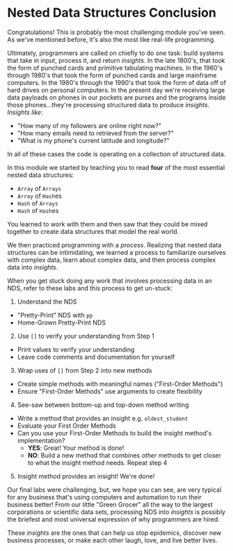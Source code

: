 # Nested Data Structures Conclusion

Congratulations! This is probably the most challenging module you've seen. As
we've mentioned before, it's also the most like real-life programming.

Ultimately, programmers are called on chiefly to do one task: build systems
that take in input, process it, and return _insights_. In the late 1800's, that
took the form of punched cards and primitive tabulating machines. In the 1960's
through 1980's that took the form of punched cards and large mainframe
computers. In the 1980's through the 1990's that took the form of data off of
hard drives on personal computers. In the present day we're receiving large
data payloads on phones in our pockets are purses and the programs inside those
phones...they're processing structured data to produce _insights_. _Insights
like_:

* "How many of my followers are online right now?"
* "How many emails need to retrieved from the server?"
* "What is my phone's current latitude and longitude?"

In all of these cases the code is operating on a collection of structured data.

In this module we started by teaching you to read **four** of the most
essential nested data structures:

* `Array` of `Arrays`
* `Array` of `Hash`es
* `Hash` of `Arrays`
* `Hash` of `Hash`es

You learned to work with them and then saw that they could be mixed together to
create data structures that model the real world.

We then practiced programming with a _process_. Realizing that nested data
structures can be intimidating, we learned a process to familiarize ourselves
with complex data, learn about complex data, and then process complex data into
_insights_.

When you get stuck doing any work that involves processing data in an NDS,
refer to these labs and this process to get un-stuck:

1. Understand the NDS
  * "Pretty-Print" NDS with `pp`
  * Home-Grown Pretty-Print NDS
2. Use `[]` to verify your understanding from Step 1
  * Print values to verify your understanding
  * Leave code comments and documentation for yourself
3. Wrap uses of `[]` from Step 2 into new methods
  * Create simple methods with meaningful names ("First-Order Methods")
  * Ensure "First-Order Methods" use arguments to create flexibility
4. See-saw between bottom-up and top-down method writing
  * Write a method that provides an insight e.g. `oldest_student`
  * Evaluate your First Order Methods
  * Can you use your First-Order Methods to build the insight method's
    implementation?
    * **YES**: Great! Your method is done!
    * **NO**: Build a new method that combines _other_ methods to get closer to what the insight method needs. Repeat step 4
5. Insight method provides an insight! We're done!

Our final labs were challenging, but, we hope you can see, are very typical for
any business that's using computers and automation to run their business
better! From our little "Green Grocer" all the way to the largest corporations
or scientific data sets, processing NDS into _insights_ is possibly the
briefest and most universal expression of why programmers are hired.

These _insights_ are the ones that can help us stop epidemics, discover new
business processes, or make each other laugh, love, and live better lives.


